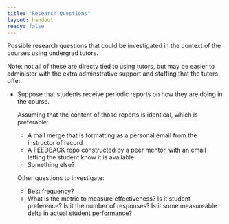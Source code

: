```yaml
---
title: "Research Questions"
layout: handout
ready: false
---
```


Possible research questions that could be investigated in the context of the courses using undergrad tutors.

Note: not all of these are directy tied to using tutors, but may be easier to administer with the extra adminstrative support and staffing that the tutors offer.

* Suppose that students receive periodic reports on how they are doing in the course.  

    Assuming that the content of those reports is identical, which is preferable: 
    * A mail merge that is formatting as a personal email from the instructor of record
    * A FEEDBACK repo constructed by a peer mentor, with an email letting the student know it is available
    * Something else?
    
    Other questions to investigate:
    
    * Best frequency?
    * What is the metric to measure effectiveness? Is it student preference? Is it the number of responses? Is it some measureable delta in actual student performance?
    
